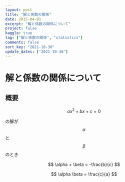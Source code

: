 ```yaml
---
layout: post
title: "解と係数の関係"
date: 2015-04-01
excerpt: "解と係数の関係について"
project: false
kaggle: true
tag: ["解と係数の関係", "statistics"]
comments: false
sort_key: "2021-10-30"
update_dates: ["2021-10-30"]
---
```


# 解と係数の関係について

## 概要

$$
a x^2 + b x +c = 0
$$

の解が$$\alpha$$と$$\beta$$のとき

$$
\alpha + \beta = -\frac{b}{c}
$$

$$
\alpha \beta = \frac{c}{a}
$$
